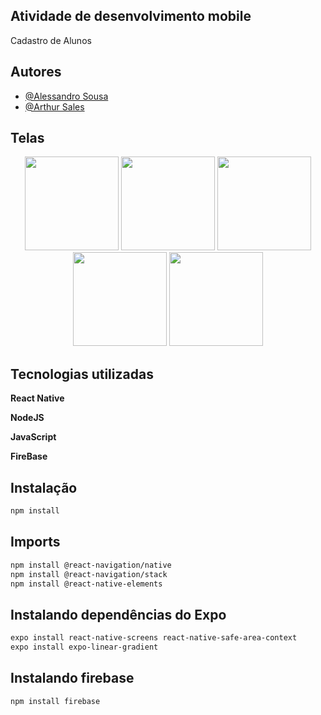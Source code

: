
## Atividade de desenvolvimento mobile

Cadastro de Alunos 


## Autores

- [@Alessandro Sousa](https://github.com/AlessandroSousaa)
- [@Arthur Sales](https://github.com/Arthur-Harley)

## Telas

<div align="center">

  <img src="https://user-images.githubusercontent.com/92834495/171284543-3f9ff8ec-5491-4ef8-866c-3dfc6f14bcbe.PNG" width="150px" />
  <img src="https://user-images.githubusercontent.com/92834495/171284547-826f73c8-0381-40b9-a6b9-b59d818e2bc2.PNG" width="150px" />
  <img src="https://user-images.githubusercontent.com/92834495/171284552-12c80db6-cb3f-4aae-a9a9-5895006c7a2d.PNG" width="150px" />
  <img src="https://user-images.githubusercontent.com/92834495/171284559-a0f18c93-b1da-4661-b097-bf062804ffca.PNG" width="150px" />
  <img src="https://user-images.githubusercontent.com/92834495/171296208-bd874ed7-c56c-42cc-a7f0-cedf0cd506a7.PNG" width="150px" />


</div>

## Tecnologias utilizadas

**React Native** 

**NodeJS** 

**JavaScript** 

**FireBase**

## Instalação

```bash
npm install 
```

## Imports

```bash
npm install @react-navigation/native
npm install @react-navigation/stack
npm install @react-native-elements
```

## Instalando dependências do Expo
```bash
expo install react-native-screens react-native-safe-area-context
expo install expo-linear-gradient
```


## Instalando firebase
```bash
npm install firebase
```



